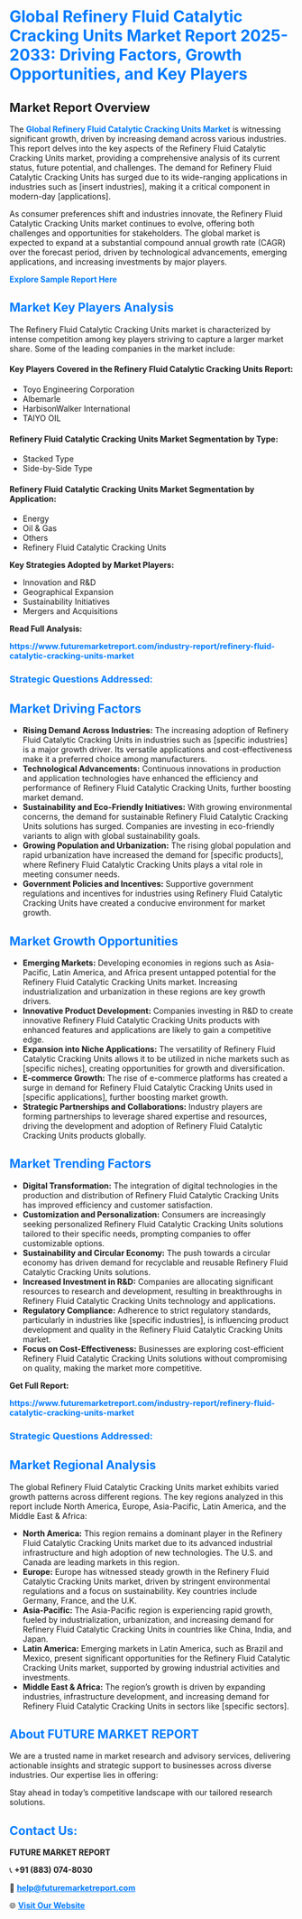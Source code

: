 <h1 style="color: #007BFF;">Global Refinery Fluid Catalytic Cracking Units Market Report 2025-2033: Driving Factors, Growth Opportunities, and Key Players</h1>

<section id="overview">
<h2>Market Report Overview</h2>
<p>The <a href="https://www.futuremarketreport.com/industry-report/refinery-fluid-catalytic-cracking-units-market" style="color: #007BFF; text-decoration: none;"><strong>Global Refinery Fluid Catalytic Cracking Units Market</strong></a> is witnessing significant growth, driven by increasing demand across various industries. This report delves into the key aspects of the Refinery Fluid Catalytic Cracking Units market, providing a comprehensive analysis of its current status, future potential, and challenges. The demand for Refinery Fluid Catalytic Cracking Units has surged due to its wide-ranging applications in industries such as [insert industries], making it a critical component in modern-day [applications].</p>
<p>As consumer preferences shift and industries innovate, the Refinery Fluid Catalytic Cracking Units market continues to evolve, offering both challenges and opportunities for stakeholders. The global market is expected to expand at a substantial compound annual growth rate (CAGR) over the forecast period, driven by technological advancements, emerging applications, and increasing investments by major players.</p>
</section>

<section id="overview">
<p><a href="https://www.futuremarketreport.com/request-sample/reportId=120130" style="color: #007BFF; text-decoration: none;"><strong>Explore Sample Report Here</strong></a></p>
</section>

<section id="key-players">
<h2 style="color: #007BFF;">Market Key Players Analysis</h2>
<p>The Refinery Fluid Catalytic Cracking Units market is characterized by intense competition among key players striving to capture a larger market share. Some of the leading companies in the market include:</p>
<h4>Key Players Covered in the Refinery Fluid Catalytic Cracking Units Report:</h4>
<ul><li>Toyo Engineering Corporation</li><li>Albemarle</li><li>HarbisonWalker International</li><li>TAIYO OIL</li></ul>
<h4>Refinery Fluid Catalytic Cracking Units Market Segmentation by Type:</h4>
<ul><li>Stacked Type</li><li>Side-by-Side Type</li></ul>

<h4>Refinery Fluid Catalytic Cracking Units Market Segmentation by Application:</h4>
<ul><li>Energy</li><li>Oil &amp; Gas</li><li>Others</li><li>Refinery Fluid Catalytic Cracking Units</li></ul>
<p><strong>Key Strategies Adopted by Market Players:</strong></p>
<ul>
<li>Innovation and R&D</li>
<li>Geographical Expansion</li>
<li>Sustainability Initiatives</li>
<li>Mergers and Acquisitions</li>
</ul>
</section>

<section>
<p><strong>Read Full Analysis: </strong></p><a href="https://www.futuremarketreport.com/industry-report/refinery-fluid-catalytic-cracking-units-market" style="color: #007BFF; text-decoration: none;"><strong>https://www.futuremarketreport.com/industry-report/refinery-fluid-catalytic-cracking-units-market</strong></a>
<h3 style="color: #007BFF;">Strategic Questions Addressed:</h3>
</section>

<section id="driving-factors">
<h2 style="color: #007BFF;">Market Driving Factors</h2>
<ul>
<li><strong>Rising Demand Across Industries:</strong> The increasing adoption of Refinery Fluid Catalytic Cracking Units in industries such as [specific industries] is a major growth driver. Its versatile applications and cost-effectiveness make it a preferred choice among manufacturers.</li>
<li><strong>Technological Advancements:</strong> Continuous innovations in production and application technologies have enhanced the efficiency and performance of Refinery Fluid Catalytic Cracking Units, further boosting market demand.</li>
<li><strong>Sustainability and Eco-Friendly Initiatives:</strong> With growing environmental concerns, the demand for sustainable Refinery Fluid Catalytic Cracking Units solutions has surged. Companies are investing in eco-friendly variants to align with global sustainability goals.</li>
<li><strong>Growing Population and Urbanization:</strong> The rising global population and rapid urbanization have increased the demand for [specific products], where Refinery Fluid Catalytic Cracking Units plays a vital role in meeting consumer needs.</li>
<li><strong>Government Policies and Incentives:</strong> Supportive government regulations and incentives for industries using Refinery Fluid Catalytic Cracking Units have created a conducive environment for market growth.</li>
</ul>
</section>

<section id="growth-opportunities">
<h2 style="color: #007BFF;">Market Growth Opportunities</h2>
<ul>
<li><strong>Emerging Markets:</strong> Developing economies in regions such as Asia-Pacific, Latin America, and Africa present untapped potential for the Refinery Fluid Catalytic Cracking Units market. Increasing industrialization and urbanization in these regions are key growth drivers.</li>
<li><strong>Innovative Product Development:</strong> Companies investing in R&D to create innovative Refinery Fluid Catalytic Cracking Units products with enhanced features and applications are likely to gain a competitive edge.</li>
<li><strong>Expansion into Niche Applications:</strong> The versatility of Refinery Fluid Catalytic Cracking Units allows it to be utilized in niche markets such as [specific niches], creating opportunities for growth and diversification.</li>
<li><strong>E-commerce Growth:</strong> The rise of e-commerce platforms has created a surge in demand for Refinery Fluid Catalytic Cracking Units used in [specific applications], further boosting market growth.</li>
<li><strong>Strategic Partnerships and Collaborations:</strong> Industry players are forming partnerships to leverage shared expertise and resources, driving the development and adoption of Refinery Fluid Catalytic Cracking Units products globally.</li>
</ul>
</section>

<section id="trending-factors">
<h2 style="color: #007BFF;">Market Trending Factors</h2>
<ul>
<li><strong>Digital Transformation:</strong> The integration of digital technologies in the production and distribution of Refinery Fluid Catalytic Cracking Units has improved efficiency and customer satisfaction.</li>
<li><strong>Customization and Personalization:</strong> Consumers are increasingly seeking personalized Refinery Fluid Catalytic Cracking Units solutions tailored to their specific needs, prompting companies to offer customizable options.</li>
<li><strong>Sustainability and Circular Economy:</strong> The push towards a circular economy has driven demand for recyclable and reusable Refinery Fluid Catalytic Cracking Units solutions.</li>
<li><strong>Increased Investment in R&D:</strong> Companies are allocating significant resources to research and development, resulting in breakthroughs in Refinery Fluid Catalytic Cracking Units technology and applications.</li>
<li><strong>Regulatory Compliance:</strong> Adherence to strict regulatory standards, particularly in industries like [specific industries], is influencing product development and quality in the Refinery Fluid Catalytic Cracking Units market.</li>
<li><strong>Focus on Cost-Effectiveness:</strong> Businesses are exploring cost-efficient Refinery Fluid Catalytic Cracking Units solutions without compromising on quality, making the market more competitive.</li>
</ul>
</section>

<section>
<p><strong>Get Full Report: </strong></p><a href="https://www.futuremarketreport.com/industry-report/refinery-fluid-catalytic-cracking-units-market" style="color: #007BFF; text-decoration: none;"><strong>https://www.futuremarketreport.com/industry-report/refinery-fluid-catalytic-cracking-units-market</strong></a>
<h3 style="color: #007BFF;">Strategic Questions Addressed:</h3>
</section>


<section id="regional-analysis">
<h2 style="color: #007BFF;">Market Regional Analysis</h2>
<p>The global Refinery Fluid Catalytic Cracking Units market exhibits varied growth patterns across different regions. The key regions analyzed in this report include North America, Europe, Asia-Pacific, Latin America, and the Middle East & Africa:</p>
<ul>
<li><strong>North America:</strong> This region remains a dominant player in the Refinery Fluid Catalytic Cracking Units market due to its advanced industrial infrastructure and high adoption of new technologies. The U.S. and Canada are leading markets in this region.</li>
<li><strong>Europe:</strong> Europe has witnessed steady growth in the Refinery Fluid Catalytic Cracking Units market, driven by stringent environmental regulations and a focus on sustainability. Key countries include Germany, France, and the U.K.</li>
<li><strong>Asia-Pacific:</strong> The Asia-Pacific region is experiencing rapid growth, fueled by industrialization, urbanization, and increasing demand for Refinery Fluid Catalytic Cracking Units in countries like China, India, and Japan.</li>
<li><strong>Latin America:</strong> Emerging markets in Latin America, such as Brazil and Mexico, present significant opportunities for the Refinery Fluid Catalytic Cracking Units market, supported by growing industrial activities and investments.</li>
<li><strong>Middle East & Africa:</strong> The region’s growth is driven by expanding industries, infrastructure development, and increasing demand for Refinery Fluid Catalytic Cracking Units in sectors like [specific sectors].</li>
</ul>
</section>

<footer>
<h2 style="color: #007BFF;">About FUTURE MARKET REPORT</h2>
<p>We are a trusted name in market research and advisory services, delivering actionable insights and strategic support to businesses across diverse industries. Our expertise lies in offering:</p>

<p>Stay ahead in today’s competitive landscape with our tailored research solutions.</p>

<h2 style="color: #007BFF;">Contact Us:</h2>
<p><strong>FUTURE MARKET REPORT</strong></p>
<p>📞 <strong>+91 (883) 074-8030</strong></p>
<p>📧 <strong><a href="mailto:help@futuremarketreport.com" style="color: #007BFF;">help@futuremarketreport.com</a></strong></p>
<p>🌐 <strong><a href="https://www.futuremarketreport.com/" style="color: #007BFF;">Visit Our Website</a></strong></p>
</footer>